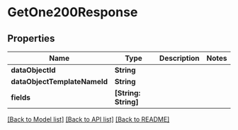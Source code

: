 # GetOne200Response

## Properties
Name | Type | Description | Notes
------------ | ------------- | ------------- | -------------
**dataObjectId** | **String** |  | 
**dataObjectTemplateNameId** | **String** |  | 
**fields** | **[String: String]** |  | 

[[Back to Model list]](../README.md#documentation-for-models) [[Back to API list]](../README.md#documentation-for-api-endpoints) [[Back to README]](../README.md)


